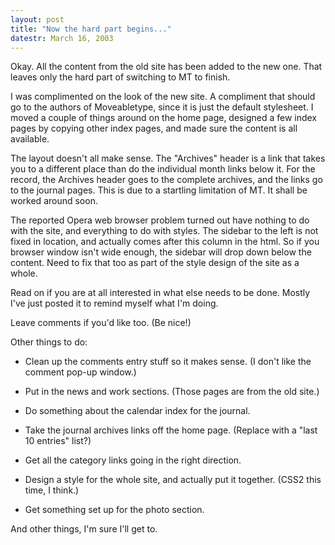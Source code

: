 ```yaml
---
layout: post
title: "Now the hard part begins..."
datestr: March 16, 2003
---
```

Okay.  All the content from the old site has been added to the new one.  That leaves only the hard part of switching to MT to finish.

I was complimented on the look of the new site.  A compliment that should go to the authors of Moveabletype, since it is just the default stylesheet.  I moved a couple of things around on the home page, designed a few index pages by copying other index pages, and made sure the content is all available.

The layout doesn't all make sense.  The "Archives" header is a link that takes you to a different place than do the individual month links below it.  For the record, the Archives header goes to the complete archives, and the links go to the journal pages.  This is due to a startling limitation of MT.  It shall be worked around soon.

The reported Opera web browser problem turned out have nothing to do with the site, and everything to do with styles.  The sidebar to the left is not fixed in location, and actually comes after this column in the html.  So if you browser window isn't wide enough, the sidebar will drop down below the content.  Need to fix that too as part of the style design of the site as a whole.

Read on if you are at all interested in what else needs to be done.  Mostly I've just posted it to remind myself what I'm doing.

Leave comments if you'd like too. (Be nice!)

Other things to do:

* Clean up the comments entry stuff so it makes sense. (I don't like the comment pop-up window.)

* Put in the news and work sections.  (Those pages are from the old site.)

* Do something about the calendar index for the journal.

* Take the journal archives links off the home page. (Replace with a "last 10 entries" list?)

* Get all the category links going in the right direction.

* Design a style for the whole site, and actually put it together.  (CSS2 this time, I think.)

* Get something set up for the photo section.

And other things, I'm sure I'll get to.

